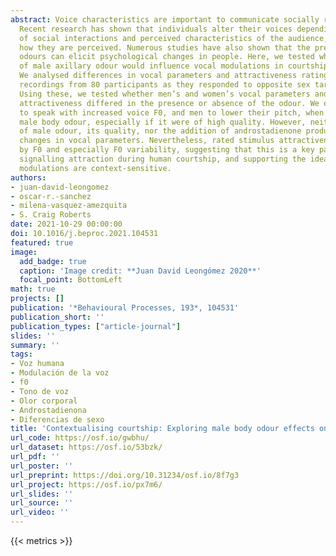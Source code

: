 ```yaml
---
abstract: Voice characteristics are important to communicate socially relevant information.
  Recent research has shown that individuals alter their voices depending on the context
  of social interactions and perceived characteristics of the audience, and this affects
  how they are perceived. Numerous studies have also shown that the presence of bodily
  odours can elicit psychological changes in people. Here, we tested whether the presence
  of male axillary odour would influence vocal modulations in courtship contexts.
  We analysed differences in vocal parameters and attractiveness ratings across 950
  recordings from 80 participants as they responded to opposite sex target stimuli.
  Using these, we tested whether men’s and women’s vocal parameters and perceived
  attractiveness differed in the presence or absence of the odour. We expected women
  to speak with increased voice F0, and men to lower their pitch, when exposed to
  male body odour, especially if it were of high quality. However, neither the presence
  of male odour, its quality, nor the addition of androstadienone produced any consistent
  changes in vocal parameters. Nevertheless, rated stimulus attractiveness was predicted
  by F0 and especially F0 variability, suggesting that this is a key parameter in
  signalling attraction during human courtship, and supporting the idea that vocal
  modulations are context-sensitive.
authors:
- juan-david-leongomez
- oscar-r.-sanchez
- milena-vasquez-amezquita
- S. Craig Roberts
date: 2021-10-29 00:00:00
doi: 10.1016/j.beproc.2021.104531
featured: true
image:
  add_badge: true
  caption: 'Image credit: **Juan David Leongómez 2020**'
  focal_point: BottomLeft
math: true
projects: []
publication: '*Behavioural Processes, 193*, 104531'
publication_short: ''
publication_types: ["article-journal"]
slides: ''
summary: ''
tags:
- Voz humana
- Modulación de la voz
- f0
- Tono de voz
- Olor corporal
- Androstadienona
- Diferencias de sexo
title: 'Contextualising courtship: Exploring male body odour effects on vocal modulation'
url_code: https://osf.io/gwbhu/
url_dataset: https://osf.io/53bzk/
url_pdf: ''
url_poster: ''
url_preprint: https://doi.org/10.31234/osf.io/8f7g3
url_project: https://osf.io/px7m6/
url_slides: ''
url_source: ''
url_video: ''
---
```

{{< metrics >}}
